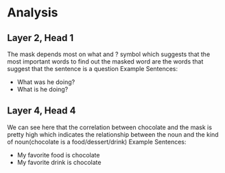 # Analysis

## Layer 2, Head 1


The mask depends most on what and ? symbol which suggests that the most important words to find out the masked word are the words that suggest that the sentence is a question
Example Sentences:
- What was he doing?
- What is he doing?

## Layer 4, Head 4


We can see here that the correlation between chocolate and the mask is pretty high which indicates the relationship between the noun and the kind of noun(chocolate is a food/dessert/drink)
Example Sentences:
- My favorite food is chocolate
- My favorite drink is chocolate

